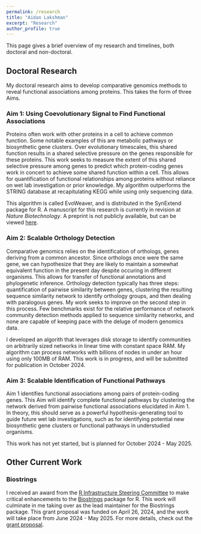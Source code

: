 ```yaml
---
permalink: /research
title: "Aidan Lakshman"
excerpt: "Research"
author_profile: true
---
```


This page gives a brief overview of my research and timelines, both doctoral and non-doctoral.

## Doctoral Research

My doctoral research aims to develop comparative genomics methods to reveal functional associations among proteins. This takes the form of three Aims.

### Aim 1: Using Coevolutionary Signal to Find Functional Associations

Proteins often work with other proteins in a cell to achieve common function. Some notable examples of this are metabolic pathways or biosynthetic gene clusters. Over evolutionary timescales, this shared function results in a shared selective pressure on the genes responsible for these proteins. This work seeks to measure the extent of this shared selective pressure among genes to predict which protein-coding genes work in concert to achieve some shared function within a cell. This allows for quantification of functional relationships among proteins without reliance on wet lab investigation or prior knowledge. My algorithm outperforms the STRING database at recapitulating KEGG while using only sequencing data.

This algorithm is called EvoWeaver, and is distributed in the SynExtend package for R. A manuscript for this research is currently in revision at *Nature Biotechnology*. A preprint is not publicly available, but can be viewed [here](../files/EvoWeaver.pdf).


### Aim 2: Scalable Orthology Detection

Comparative genomics relies on the identification of orthologs, genes deriving from a common ancestor. Since orthologs once were the same gene, we can hypothesize that they are likely to maintain a somewhat equivalent function in the present day despite occuring in different organisms. This allows for transfer of functional annotations and phylogenetic inference. Orthology detection typically has three steps: quantification of pairwise similarity between genes, clustering the resulting sequence similarity network to identify orthology groups, and then dealing with paralogous genes. My work seeks to improve on the second step in this process. Few benchmarks exist for the relative performance of network community detection methods applied to sequence similarity networks, and none are capable of keeping pace with the deluge of modern genomics data.

I developed an algorith that leverages disk storage to identify communities on arbitrarily sized networks in linear time with constant space RAM. My algorithm can process networks with billions of nodes in under an hour using only 100MB of RAM. This work is in progress, and will be submitted for publication in October 2024.


### Aim 3: Scalable Identification of Functional Pathways

Aim 1 identifies functional associations among pairs of protein-coding genes. This Aim will identify complete functional pathways by clustering the network derived from pairwise functional associations elucidated in Aim 1. In theory, this should serve as a powerful hypothesis-generating tool to guide future wet lab investigations, such as for identifying potential new biosynthetic gene clusters or functional pathways in understudied organisms.

This work has not yet started, but is planned for October 2024 - May 2025.

## Other Current Work

### Biostrings

I received an award from the [R Infrastructure Steering Committee](https://www.r-consortium.org/all-projects/call-for-proposals) to make critical enhancements to the [Biostrings](https://bioconductor.org/packages/release/bioc/html/Biostrings.html) package for R. This work will culminate in me taking over as the lead maintainer for the Biostrings package. This grant proposal was funded on April 26, 2024, and the work will take place from June 2024 - May 2025. For more details, check out the [grant proposal](https://www.ahl27.com/biostrings-isc-proposal-2024/).